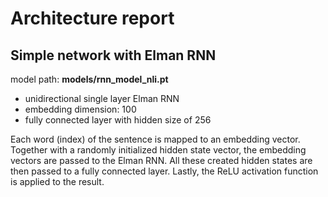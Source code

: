 # Architecture report

## Simple network with Elman RNN
model path: **models/rnn_model_nli.pt**

- unidirectional single layer Elman RNN
- embedding dimension: 100
- fully connected layer with hidden size of 256

Each word (index) of the sentence is mapped to an embedding vector. Together with a randomly initialized hidden state vector, the embedding vectors are passed to the Elman RNN. All these created hidden states are then passed to a fully connected layer. Lastly, the ReLU activation function is applied to the result.
